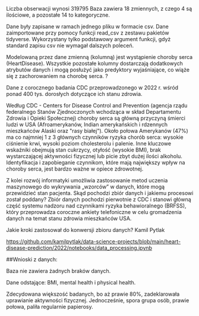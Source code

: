Liczba obserwacji wynosi 319795 
Baza zawiera 18 zmiennych, z czego 4 są ilościowe, a pozostałe 14 to kategoryczne.

Dane były zapisane w ramach jednego pliku w formacie csv. Dane zaimportowane przy pomocy funkcji read_csv z zestawu pakietów tidyverse. Wykorzystany tylko podstawowy argument funkcji, gdyż standard zapisu csv nie wymagał dalszych poleceń.

Modelowaną przez dane zmienną (kolumną) jest wystąpienie choroby serca (HeartDisease). Wszystkie pozostałe kolumny dostarczają dodatkowych atrybutów danych i mogą posłużyć jako predyktory wyjaśniające, co wiąże się z zachorowaniem na chorobę serca. ?

Dane z corocznego badania CDC przeprowadzonego w 2022 r. wśród ponad 400 tys. dorosłych dotyczące ich stanu zdrowia.

Według CDC - Centers for Disease Control and Prevention (agencja rządu federalnego Stanów Zjednoczonych wchodząca w skład Departamentu Zdrowia i Opieki Społecznej) choroby serca są główną przyczyną śmierci ludzi w USA (Afroamerykanów, Indian amerykańskich i rdzennych mieszkańców Alaski oraz "rasy białej"). Około połowa Amerykanów (47%) ma co najmniej 1 z 3 głównych czynników ryzyka chorób serca: wysokie ciśnienie krwi, wysoki poziom cholesterolu i palenie. Inne kluczowe wskaźniki obejmują stan cukrzycy, otyłość (wysokie BMI), brak wystarczającej aktywności fizycznej lub picie zbyt dużej ilości alkoholu. Identyfikacja i zapobieganie czynnikom, które mają największy wpływ na choroby serca, jest bardzo ważne w opiece zdrowotnej. 

Z kolei rozwój informatyki umożliwia zastosowanie metod uczenia maszynowego do wykrywania „wzorców” w danych, które mogą przewidzieć stan pacjenta. 
Skąd pochodzi zbiór danych i jakiemu procesowi został poddany? 
Zbiór danych pochodzi pierwotnie z CDC i stanowi główną część systemu nadzoru nad czynnikami ryzyka behawioralnego (BRFSS), który przeprowadza coroczne ankiety telefoniczne w celu gromadzenia danych na temat stanu zdrowia mieszkańców USA. 

Jakie kroki zastosował do konwersji zbioru danych? Kamil Pytlak

https://github.com/kamilpytlak/data-science-projects/blob/main/heart-disease-prediction/2022/notebooks/data_processing.ipynb

##Wnioski z danych:

Baza nie zawiera żadnych braków danych.  

Dane odstające: BMI, mental health i physical health.

Zdecydowana większość badanych, bo aż prawie 80%, zadeklarowała uprawianie aktywności fizycznej. Jednocześnie, spora grupa osób, prawie połowa, paliła regularnie papierosy.

